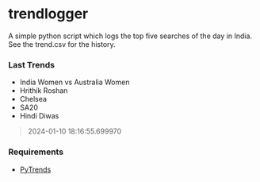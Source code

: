 # trendlogger
A simple python script which logs the top five searches of the day in India.<br>See the trend.csv for the history.<br>

<!-- Last Trends -->
### Last Trends
* India Women vs Australia Women
* Hrithik Roshan
* Chelsea
* SA20
* Hindi Diwas
> 2024-01-10 18:16:55.699970

<!-- Requirements -->
### Requirements
* [PyTrends](https://github.com/dreyco676/pytrends)
